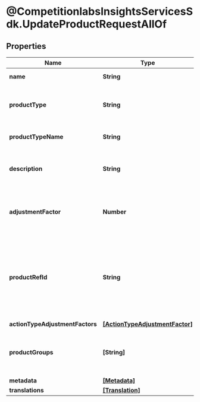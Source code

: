 # @CompetitionlabsInsightsServicesSdk.UpdateProductRequestAllOf

## Properties

Name | Type | Description | Notes
------------ | ------------- | ------------- | -------------
**name** | **String** | The name of the product | [optional] 
**productType** | **String** | The categorisation of this product by its type | [optional] 
**productTypeName** | **String** | The name of this product by its type | [optional] 
**description** | **String** | The description of the product for your reference | [optional] 
**adjustmentFactor** | **Number** | The multiplier to apply to source values received for this product events | [optional] 
**productRefId** | **String** | The reference to this product in your system. The reference identifier can not be changed after the product has been created | [optional] [readonly] 
**actionTypeAdjustmentFactors** | [**[ActionTypeAdjustmentFactor]**](ActionTypeAdjustmentFactor.md) |  | [optional] 
**productGroups** | **[String]** | A list of Strings used to tag products with taxonomy terms | [optional] 
**metadata** | [**[Metadata]**](Metadata.md) |  | [optional] 
**translations** | [**[Translation]**](Translation.md) |  | [optional] 


